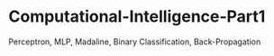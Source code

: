 # Computational-Intelligence-Part1
 Perceptron, MLP, Madaline, Binary Classification, Back-Propagation
